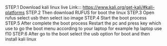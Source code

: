 STEP.1  Download kali linux live Link::: https://www.kali.org/get-kali/#kali-platforms
STEP.2 Then download RUFUS for boot the linux
STEP.3 Open rufus select usb then select iso image
STEP.4 Start the boot process 
STEP.5 After complete the boot process Restart the pc and press key which use to go the boot menu according to your laptop for example hp laptop use f10
STEP.6 After go to the boot select the usb option for boot and then install kali linux
